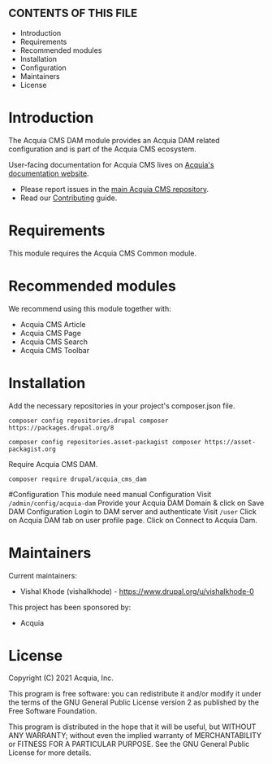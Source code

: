 CONTENTS OF THIS FILE
---------------------

* Introduction
* Requirements
* Recommended modules
* Installation
* Configuration
* Maintainers
* License

# Introduction
The Acquia CMS DAM module provides an Acquia DAM related
configuration and is part of the Acquia CMS ecosystem.

User-facing documentation for Acquia CMS lives on
[Acquia's documentation website](https://docs.acquia.com).

* Please report issues in the [main Acquia CMS repository](https://github.com/acquia/acquia_cms).
* Read our [Contributing](/CONTRIBUTING.md) guide.

# Requirements
This module requires the Acquia CMS Common module.

# Recommended modules
We recommend using this module together with:
* Acquia CMS Article
* Acquia CMS Page
* Acquia CMS Search
* Acquia CMS Toolbar

# Installation
Add the necessary repositories in your project's composer.json file.

`composer config repositories.drupal composer https://packages.drupal.org/8`

`composer config repositories.asset-packagist composer https://asset-packagist.org`

Require Acquia CMS DAM.

`composer require drupal/acquia_cms_dam`

#Configuration
This module need manual Configuration
Visit `/admin/config/acquia-dam`
Provide your Acquia DAM Domain & click on Save DAM Configuration
Login to DAM server and authenticate
Visit `/user`
Click on Acquia DAM tab on user profile page.
Click on Connect to Acquia Dam.

# Maintainers
Current maintainers:
* Vishal Khode (vishalkhode) - https://www.drupal.org/u/vishalkhode-0

This project has been sponsored by:
* Acquia

# License

Copyright (C) 2021 Acquia, Inc.

This program is free software: you can redistribute it and/or modify it under
the terms of the GNU General Public License version 2 as published by the Free
Software Foundation.

This program is distributed in the hope that it will be useful, but WITHOUT
ANY WARRANTY; without even the implied warranty of MERCHANTABILITY or FITNESS
FOR A PARTICULAR PURPOSE.  See the GNU General Public License for more details.
